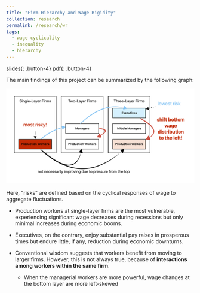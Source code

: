 ```yaml
---
title: "Firm Hierarchy and Wage Rigidity"
collection: research
permalink: /research/wr
tags: 
  - wage cyclicality
  - inequality
  - hierarchy
---
```


[slides](/files/wr_slides.pdf){: .button-4} [pdf](/files/wr.pdf){: .button-4}   <!-- [code](https://github.com/Jiaming-Huang/GLP){: .button-4} [cite](/files/glp.bib){: .button-4} -->

The main findings of this project can be summarized by the following graph:

![Wage Cyclicality Summary](/images/wr_sum.png)

Here, "risks" are defined based on the cyclical responses of wage to aggregate fluctuations.

- Production workers at single-layer firms are the most vulnerable, experiencing significant wage decreases during recessions but only minimal increases during economic booms.

- Executives, on the contrary, enjoy substantial pay raises in prosperous times but endure little, if any, reduction during economic downturns.

- Conventional wisdom suggests that workers benefit from moving to larger firms. However, this is not always true, because of **interactions among workers within the same firm**.

   - When the managerial workers are more powerful, wage changes at the bottom layer are more left-skewed
